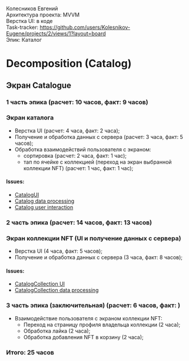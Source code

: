 Колесников Евгений
<br /> Архитектура проекта: MVVM
<br /> Верстка UI: в коде
<br /> Task-tracker: https://github.com/users/Kolesnikov-Eugene/projects/2/views/1?layout=board
<br /> Эпик: Каталог

#  Decomposition (Catalog)

## Экран Catalogue 

### 1 часть эпика (расчет: 10 часов, факт: 9 часов)
### Экран каталога 
- Верстка UI (расчет: 4 часа, факт: 2 часа);
- Получение и обработка данных с сервера (расчет: 3 часа, факт: 5 часов);
- Обработка взаимодействий пользователя с экраном:
    - сортировка (расчет: 2 часа, факт: 1 час);
    - тап по ячейке с коллекцией (переход на экран выбранной коллекции NFT) (расчет: 1 час, факт: 1 час);
    
#### Issues:
- [CatalogUI](https://github.com/Kolesnikov-Eugene/iOS-FakeNFT-StarterProject-Public/issues/1)
- [Catalog data processing](https://github.com/Kolesnikov-Eugene/iOS-FakeNFT-StarterProject-Public/issues/2)
- [Catalog user interaction](https://github.com/Kolesnikov-Eugene/iOS-FakeNFT-StarterProject-Public/issues/4)

### 2 часть эпика (расчет: 14 часов, факт: 13 часов)
### Экран коллекции NFT (UI и получение данных с сервера) 
- Верстка UI (4 часа, факт: 5 часов);
- Получение и обработка данных с сервера (3 часа, факт: 8 часов);

#### Issues:
- [CatalogCollection UI](https://github.com/Kolesnikov-Eugene/iOS-FakeNFT-StarterProject-Public/issues/6)
- [CatalogCollection data processing](https://github.com/Kolesnikov-Eugene/iOS-FakeNFT-StarterProject-Public/issues/7)

### 3 часть эпика (заключительная) (расчет: 6 часов, факт: )
- Взаимодействие пользователя с экраном коллекции NFT:
    - Переход на страницу профиля владельца коллекции (2 часа);
    - Обработка лайка (2 часа);
    - Обработка добавления NFT в корзину (2 часа);

### Итого: 25 часов

